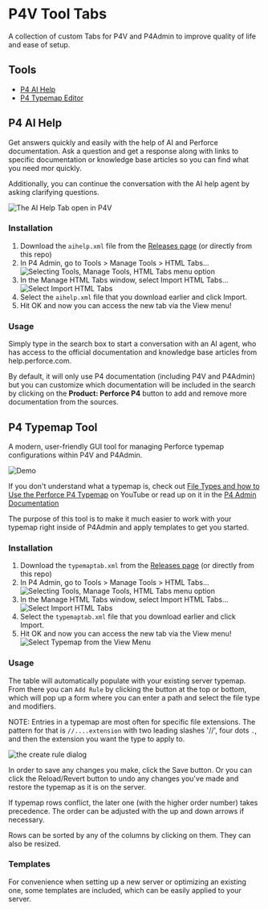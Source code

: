 # P4V Tool Tabs

A collection of custom Tabs for P4V and P4Admin to improve quality of life and ease of setup.

## Tools

- [P4 AI Help](#p4-ai-help)
- [P4 Typemap Editor](#p4-typemap-tool)


## P4 AI Help

Get answers quickly and easily with the help of AI and Perforce documentation. Ask a question and get a response along with links to specific documentation or knowledge base articles so you can find what you need mor quickly.

Additionally, you can continue the conversation with the AI help agent by asking clarifying questions.

![The AI Help Tab open in P4V](aitab.png)

### Installation

1. Download the `aihelp.xml` file from the [Releases page](https://github.com/jase-perf/p4v_tool_tabs/releases/) (or directly from this repo)
2. In P4 Admin, go to Tools > Manage Tools > HTML Tabs...
![Selecting Tools, Manage Tools, HTML Tabs menu option](toolsmenu.png)
3. In the Manage HTML Tabs window, select Import HTML Tabs...
![Select Import HTML Tabs](importHTMLtabs.png)
4. Select the `aihelp.xml` file that you download earlier and click Import.
5. Hit OK and now you can access the new tab via the View menu!


### Usage

Simply type in the search box to start a conversation with an AI agent, who has access to the official documentation and knowledge base articles from help.perforce.com.

By default, it will only use P4 documentation (including P4V and P4Admin) but you can customize which documentation will be included in the search by clicking on the **Product: Perforce P4** button to add and remove more documentation from the sources.



## P4 Typemap Tool

A modern, user-friendly GUI tool for managing Perforce typemap configurations within P4V and P4Admin.

![Demo](p4typemapdemo.gif)

If you don't understand what a typemap is, check out [File Types and how to Use the Perforce P4 Typemap](https://www.youtube.com/watch?v=rf5nV3_2Il0&list=PLH3pq2J85xsMDY2AAkzUhTmHIg1S7WN1f&index=6) on YouTube or read up on it in the [P4 Admin Documentation](https://help.perforce.com/helix-core/server-apps/p4admin/current/Content/P4Admin/Home-p4admin.html)

The purpose of this tool is to make it much easier to work with your typemap right inside of P4Admin and apply templates to get you started.

### Installation

1. Download the `typemaptab.xml` from the [Releases page](https://github.com/jase-perf/p4v_tool_tabs/releases/) (or directly from this repo)
2. In P4 Admin, go to Tools > Manage Tools > HTML Tabs...
![Selecting Tools, Manage Tools, HTML Tabs menu option](toolsmenu.png)
3. In the Manage HTML Tabs window, select Import HTML Tabs...
![Select Import HTML Tabs](importHTMLtabs.png)
4. Select the `typemaptab.xml` file that you download earlier and click Import.
5. Hit OK and now you can access the new tab via the View menu!
![Select Typemap from the View Menu](viewmenu.png)


### Usage

The table will automatically populate with your existing server typemap.
From there you can `Add Rule` by clicking the button at the top or bottom, which will pop up a form where you can enter a path and select the file type and modifiers.

NOTE: Entries in a typemap are most often for specific file extensions. The pattern for that is `//....extension` with two leading slashes '//', four dots `.`, and then the extension you want the type to apply to.

![the create rule dialog](ruledialog.png)

In order to save any changes you make, click the Save button. Or you can click the Reload/Revert button to undo any changes you've made and restore the typemap as it is on the server.

If typemap rows conflict, the later one (with the higher order number) takes precedence. The order can be adjusted with the up and down arrows if necessary.

Rows can be sorted by any of the columns by clicking on them. They can also be resized.


### Templates

For convenience when setting up a new server or optimizing an existing one, some templates are included, which can be easily applied to your server.

